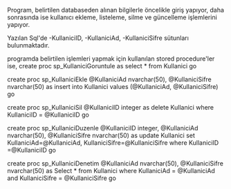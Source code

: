 Program, belirtilen databaseden alınan bilgilerle öncelikle giriş yapıyor, daha sonrasında ise kullanıcı ekleme, listeleme, silme ve güncelleme işlemlerini yapıyor.

Yazılan Sql'de
 -KullaniciID,
 -KullaniciAd,
 -KullaniciSifre 
sütunları bulunmaktadır.

programda belirtilen işlemleri yapmak için kullanılan stored procedure'ler ise,
 create proc sp_KullaniciGoruntule
as
	select * from Kullanici
go

create proc sp_KullaniciEkle
@KullaniciAd nvarchar(50),
@KullaniciSifre nvarchar(50)
as
insert into Kullanici values (@KullaniciAd, @KullaniciSifre)
go

create proc sp_KullaniciSil
@KullaniciID integer
as
	delete Kullanici where KullaniciID = @KullaniciID
go

create proc sp_KullaniciDuzenle
@KullaniciID integer,
@KullaniciAd nvarchar(50),
@KullaniciSifre nvarchar(50)
as
	update Kullanici
	set KullaniciAd=@KullaniciAd,
	KullaniciSifre=@KullaniciSifre
	where KullaniciID =@KullaniciID
go

create proc sp_KullaniciDenetim
@KullaniciAd nvarchar(50),
@KullaniciSifre nvarchar(50)
as
	Select * from Kullanici
	where KullaniciAd = @KullaniciAd
	and KullaniciSifre = @KullaniciSifre
	go
